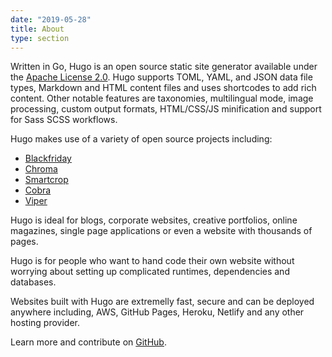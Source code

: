 ```yaml
---
date: "2019-05-28"
title: About
type: section
---
```


Written in Go, Hugo is an open source static site generator available under the [Apache License 2.0](https://github.com/gohugoio/hugo/blob/master/LICENSE). Hugo supports TOML, YAML, and JSON data file types, Markdown and HTML content files and uses shortcodes to add rich content. Other notable features are taxonomies, multilingual mode, image processing, custom output formats, HTML/CSS/JS minification and support for Sass SCSS workflows.

Hugo makes use of a variety of open source projects including:

* [Blackfriday](https://github.com/russross/blackfriday)
* [Chroma](https://github.com/alecthomas/chroma)
* [Smartcrop](https://github.com/muesli/smartcrop)
* [Cobra](https://github.com/spf13/cobra)
* [Viper](https://github.com/spf13/viper)

Hugo is ideal for blogs, corporate websites, creative portfolios, online magazines, single page applications or even a website with thousands of pages.

Hugo is for people who want to hand code their own website without worrying about setting up complicated runtimes, dependencies and databases.

Websites built with Hugo are extremelly fast, secure and can be deployed anywhere including, AWS, GitHub Pages, Heroku, Netlify and any other hosting provider.

Learn more and contribute on [GitHub](https://github.com/gohugoio).

